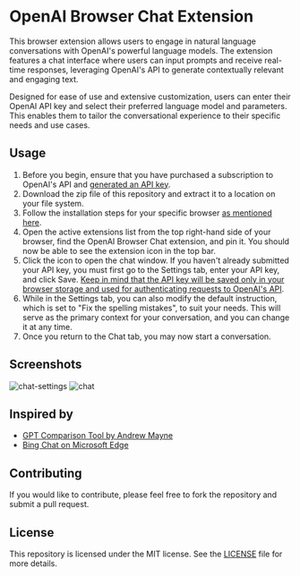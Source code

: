 # OpenAI Browser Chat Extension

This browser extension allows users to engage in natural language conversations with OpenAI's powerful language models. The extension features a chat interface where users can input prompts and receive real-time responses, leveraging OpenAI's API to generate contextually relevant and engaging text.

Designed for ease of use and extensive customization, users can enter their OpenAI API key and select their preferred language model and parameters. This enables them to tailor the conversational experience to their specific needs and use cases.

## Usage
1. Before you begin, ensure that you have purchased a subscription to OpenAI's API and <a href="https://platform.openai.com/account/api-keys">generated an API key</a>.
2. Download the zip file of this repository and extract it to a location on your file system.
3. Follow the installation steps for your specific browser <a href="https://github.com/fpatseas/skroutz-sales-scraper/blob/master/README.md">as mentioned here</a>.
4. Open the active extensions list from the top right-hand side of your browser, find the OpenAI Browser Chat extension, and pin it. You should now be able to see the extension icon in the top bar.
5. Click the icon to open the chat window. If you haven't already submitted your API key, you must first go to the Settings tab, enter your API key, and click Save. <u>Keep in mind that the API key will be saved only in your browser storage and used for authenticating requests to OpenAI's API</u>.
6. While in the Settings tab, you can also modify the default instruction, which is set to "Fix the spelling mistakes", to suit your needs. This will serve as the primary context for your conversation, and you can change it at any time.
7. Once you return to the Chat tab, you may now start a conversation.

## Screenshots
![chat-settings](https://user-images.githubusercontent.com/3500933/236691893-2d329e6e-03dd-4516-ad0a-7144a4d16a96.JPG)
![chat](https://user-images.githubusercontent.com/3500933/236691907-454be26c-a63d-4223-a0ad-4ac27f3c636b.JPG)

## Inspired by
* <a href="https://gpttools.com/comparisontool">GPT Comparison Tool by Andrew Mayne</a>
* <a href="https://www.microsoft.com/en-us/edge/features/bing-chat">Bing Chat on Microsoft Edge</a>

## Contributing
If you would like to contribute, please feel free to fork the repository and submit a pull request.

## License
This repository is licensed under the MIT license. See the [LICENSE](LICENSE) file for more details.
